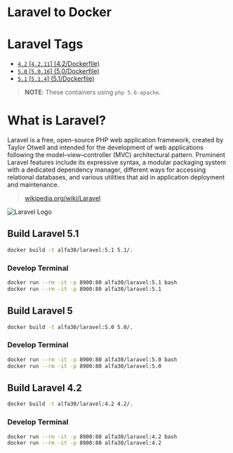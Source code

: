 Laravel to Docker
=================

# Laravel Tags

- [`4.2` \[`4.2.11`\] (4.2/Dockerfile)](4.2/Dockerfile)
- [`5.0` \[`5.0.16`\] (5.0/Dockerfile)](5.0/Dockerfile)
- [`5.1` \[`5.1.4`\] (5.1/Dockerfile)](5.1/Dockerfile)

> **NOTE**: These containers using `php 5.6-apache`.

# What is Laravel?


Laravel is a free, open-source PHP web application framework, created by Taylor Otwell and intended for the development of web applications following the model–view–controller (MVC) architectural pattern. Prominent Laravel features include its expressive syntax, a modular packaging system with a dedicated dependency manager, different ways for accessing relational databases, and various utilities that aid in application deployment and maintenance.

> [wikipedia.org/wiki/Laravel](https://wikipedia.org/wiki/Laravel)

![Laravel Logo](https://upload.wikimedia.org/wikipedia/commons/thumb/3/3d/LaravelLogo.png/250px-LaravelLogo.png)


Build Laravel 5.1
-----------------

```bash
docker build -t alfa30/laravel:5.1 5.1/.
```

### Develop Terminal

```bash
docker run --rm -it -p 8900:80 alfa30/laravel:5.1 bash
docker run --rm -it -p 8900:80 alfa30/laravel:5.1
```


Build Laravel 5
---------------

```bash
docker build -t alfa30/laravel:5.0 5.0/.
```

### Develop Terminal

```bash
docker run --rm -it -p 8900:80 alfa30/laravel:5.0 bash
docker run --rm -it -p 8900:80 alfa30/laravel:5.0
```

Build Laravel 4.2
-----------------

```bash
docker build -t alfa30/laravel:4.2 4.2/.
```

### Develop Terminal

```bash
docker run --rm -it -p 8900:80 alfa30/laravel:4.2 bash
docker run --rm -it -p 8900:80 alfa30/laravel:4.2
```
